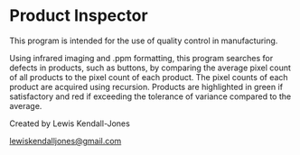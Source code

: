# Product Inspector
This program is intended for the use of quality control in manufacturing.

Using infrared imaging and .ppm formatting, this program searches for defects in products, such as buttons, by comparing the average pixel count of all products 
to the pixel count of each product. The pixel counts of each product are acquired using recursion. Products are highlighted in green if satisfactory and red if 
exceeding the tolerance of variance compared to the average.

Created by Lewis Kendall-Jones

lewiskendalljones@gmail.com

